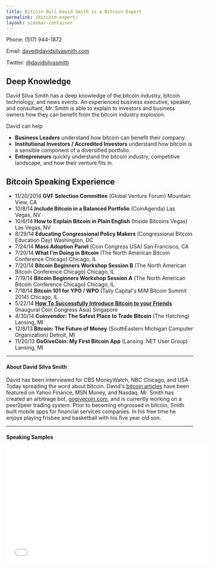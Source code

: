 ```yaml
---
title: Bitcoin Bull David Smith is a Bitcoin Expert
permalink: /bitcoin-expert/
layout: sidebar-container
---
```


Phone: (517) 944-1872

Email: <dave@davidsilvasmith.com>

Twitter: [@davidsilvasmith](http://www.twitter.com/davidsilvasmith)

## Deep Knowledge 

David Silva Smith has a deep knowledge of the bitcoin industry, bitcoin technology, and news events. An experienced business executive, speaker, and consultant, Mr. Smith is able to explain to investors and business owners how they can benefit from the bitcoin industry explosion.

David can help

* **Business Leaders** understand how bitcoin can benefit their company.
* **Institutional Investors / Accredited Investors** understand how bitcoin is a sensible component of a diversified portfolio.
* **Entrepreneurs** quickly understand the bitcoin industry, competitive landscape, and how their venture fits in.

## Bitcoin Speaking Experience

* 11/20/2014 **GVF Selection Committee** (Global Venture Forum) Mountain View, CA
* 10/8/14 **Include Bitcoin in a Balanced Portfolio** (CoinAgenda) Las Vegas, NV 
* 10/6/14 **How to Explain Bitcoin in Plain English** (Inside Bitcoins Vegas) Las Vegas, NV 
* 8/29/14 **Educating Congressional Policy Makers** (Congressional Bitcoin Education Day) Washington, DC
* 7/24/14 **Mass Adoption Panel** (Coin Congress USA) San Francisco, CA
* 7/20/14 **What I'm Doing in Bitcoin** (The North American Bitcoin Conference Chicago) Chicago, IL
* 7/20/14 **Bitcoin Beginners Workshop Session B** (The North American Bitcoin Conference Chicago) Chicago, IL
* 7/19/14 **Bitcoin Beginners Workshop Session A** (The North American Bitcoin Conference Chicago) Chicago, IL
* 7/18/14 **Bitcoin 101 for YPO / WPO** (Tally Capital's MiM Bitcoin Summit 2014) Chicago, IL
* 5/22/14 **[How To Successfully Introduce Bitcoin to your Friends](https://www.youtube.com/watch?v=e-PXjJLF-bo)** (Inaugural Coin Congress Asia) Singapore
* 4/30/14 **Coinvendor: The Safest Place to Trade Bitcoin** (The Hatching) Lansing, MI
* 12/8/13 **Bitcoin: The Future of Money** (SouthEastern Michigan Computer Organization) Detroit, MI
* 11/20/13 **GoGiveCoin: My First Bitcoin App** (Lansing .NET User Group) Lansing, MI

---

#### About David Silva Smith
David has been interviewed for CBS MoneyWatch, NBC Chicago, and USA Today spreading the word about bitcoin. David's [bitcoin articles](http://www.benzinga.com/author/david-smith) have been featured on Yahoo Finance, MSN Money, and Nasdaq. Mr. Smith has created an arbitrage bot, [gogivecoin.com](http://www.gogivecoin.com), and is currently working on a peer2peer trading system. Prior to becoming engrossed in bitcoin, Smith built mobile apps for financial services companies. In his free time he enjoys playing frisbee and basketball with his five year old son.

---

#### Speaking Samples

<iframe width="560" height="315" src="//www.youtube.com/embed/e-PXjJLF-bo" frameborder="0" allowfullscreen></iframe>